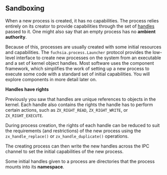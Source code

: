 ## Sandboxing

When a new process is created, it has no capabilities. The process relies
entirely on its creator to provide capabilities through the set of
[handles][glossary.handle] passed to it. One might also say that an empty
process has no **ambient authority**.

Because of this, processes are usually created with some initial resources
and capabilities. The `fuchsia.process.Launcher` protocol provides the
low-level interface to create new processes on the system from an executable
and a set of kernel object handles. Most software uses the component framework,
which simplifies the work of setting up a new process to execute some code with
a standard set of initial capabilities. You will explore components in more
detail later on.


<aside class="key-point">
  <b>Handles have rights</b>
  <p>Previously you saw that handles are unique references to objects in the
  kernel. Each handle also contains the rights the handle has to perform
  certain actions, such as <code>ZX_RIGHT_READ</code>,
  <code>ZX_RIGHT_WRITE</code>, or <code>ZX_RIGHT_EXECUTE</code>.</p>

  <p>During process creation, the rights of each handle can be reduced to suit
  the requirements (and restrictions) of the new process using the
  <code>zx_handle_replace()</code> or <code>zx_handle_duplicate()</code>
   operations.

  <p>The creating process can then write the new handles across the IPC channel
  to set the initial capabilities of the new process.</p>
</aside>


Some initial handles given to a process are directories that the process mounts
into its **namespace**.

[glossary.handle]: /glossary/README.md#handle